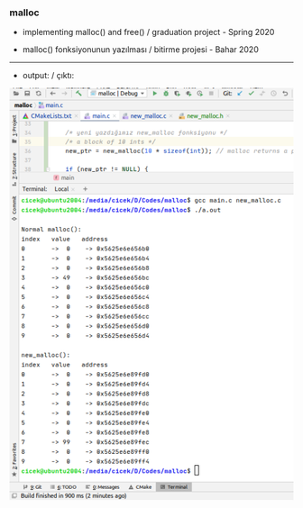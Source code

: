 ### malloc

- implementing malloc() and free() / graduation project - Spring 2020

- malloc() fonksiyonunun yazılması / bitirme projesi - Bahar 2020

---

- output: / çıktı:

![terminal_output](terminal_output.png)
